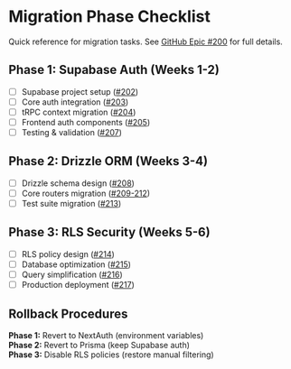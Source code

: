 # Migration Phase Checklist

Quick reference for migration tasks. See [GitHub Epic #200](https://github.com/timothyfroehlich/PinPoint/issues/200) for full details.

## Phase 1: Supabase Auth (Weeks 1-2)

- [ ] Supabase project setup ([#202](https://github.com/timothyfroehlich/PinPoint/issues/202))
- [ ] Core auth integration ([#203](https://github.com/timothyfroehlich/PinPoint/issues/203))
- [ ] tRPC context migration ([#204](https://github.com/timothyfroehlich/PinPoint/issues/204))
- [ ] Frontend auth components ([#205](https://github.com/timothyfroehlich/PinPoint/issues/205))
- [ ] Testing & validation ([#207](https://github.com/timothyfroehlich/PinPoint/issues/207))

## Phase 2: Drizzle ORM (Weeks 3-4)

- [ ] Drizzle schema design ([#208](https://github.com/timothyfroehlich/PinPoint/issues/208))
- [ ] Core routers migration ([#209-212](https://github.com/timothyfroehlich/PinPoint/issues/209))
- [ ] Test suite migration ([#213](https://github.com/timothyfroehlich/PinPoint/issues/213))

## Phase 3: RLS Security (Weeks 5-6)

- [ ] RLS policy design ([#214](https://github.com/timothyfroehlich/PinPoint/issues/214))
- [ ] Database optimization ([#215](https://github.com/timothyfroehlich/PinPoint/issues/215))
- [ ] Query simplification ([#216](https://github.com/timothyfroehlich/PinPoint/issues/216))
- [ ] Production deployment ([#217](https://github.com/timothyfroehlich/PinPoint/issues/217))

## Rollback Procedures

**Phase 1:** Revert to NextAuth (environment variables)  
**Phase 2:** Revert to Prisma (keep Supabase auth)  
**Phase 3:** Disable RLS policies (restore manual filtering)
